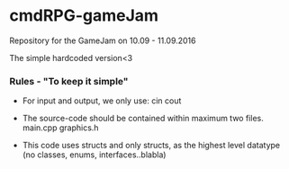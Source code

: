 # cmdRPG-gameJam

Repository for the GameJam on 10.09 - 11.09.2016

The simple hardcoded version&lt;3

### Rules - "To keep it simple"

- For input and output, we only use:
   cin
   cout

- The source-code should be contained within maximum two files.
   main.cpp
   graphics.h

- This code uses structs and only structs, as the highest level datatype (no classes, enums, interfaces..blabla)


